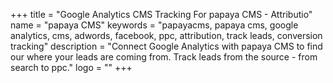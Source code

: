 +++
title = "Google Analytics CMS Tracking For papaya CMS - Attributio"
name = "papaya CMS"
keywords = "papayacms, papaya cms, google analytics, cms, adwords, facebook, ppc, attribution, track leads, conversion tracking"
description = "Connect Google Analytics with papaya CMS to find our where your leads are coming from. Track leads from the source - from search to ppc."
logo = ""
+++
